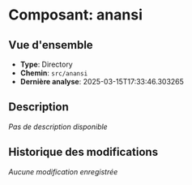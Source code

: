 # Composant: anansi

## Vue d'ensemble
- **Type**: Directory
- **Chemin**: `src/anansi`
- **Dernière analyse**: 2025-03-15T17:33:46.303265

## Description
*Pas de description disponible*





## Historique des modifications
*Aucune modification enregistrée*
